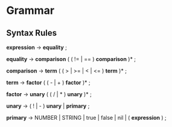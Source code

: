 # Grammar

## Syntax Rules

**expression**     → **equality** ;

**equality**       → **comparison** ( ( != | == ) **comparison** )* ;

**comparison**     → **term** ( ( > | >= | < | <= ) **term** )* ;

**term**           → **factor** ( ( - | + ) **factor** )* ;

**factor**         → **unary** ( ( / | * ) **unary** )* ;

**unary**          → ( ! | - ) **unary** | **primary** ;

**primary**        → NUMBER | STRING | true | false | nil | ( **expression** ) ;
